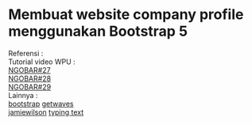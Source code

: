 # Membuat website company profile menggunakan Bootstrap 5 
 
Referensi :  
Tutorial video WPU :  
[NGOBAR#27](https://youtu.be/LkR-9Z1sle8 "Web Programming UNPAS")  
[NGOBAR#28](https://youtu.be/65Jv9Y13eVo "Web Programming UNPAS")  
[NGOBAR#29](https://youtu.be/2XosKncBoQ4 "Web Programming UNPAS")  
Lainnya :  
[bootstrap](https://getbootstrap.com/ "Bootstrap")
[getwaves](https://getwaves.io/ "Getwaves")   
[jamiewilson](https://github.com/jamiewilson/form-to-google-sheets "jamiewilson")
[typing text](https://github.com/mattboldt/typed.js/ "Jamie Wilson")
